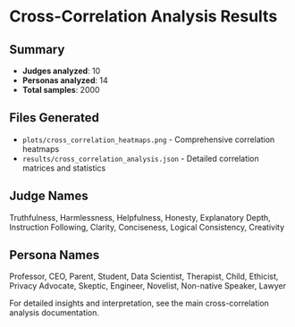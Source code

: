 # Cross-Correlation Analysis Results

## Summary

- **Judges analyzed**: 10
- **Personas analyzed**: 14
- **Total samples**: 2000

## Files Generated

- `plots/cross_correlation_heatmaps.png` - Comprehensive correlation heatmaps
- `results/cross_correlation_analysis.json` - Detailed correlation matrices and statistics

## Judge Names
Truthfulness, Harmlessness, Helpfulness, Honesty, Explanatory Depth, Instruction Following, Clarity, Conciseness, Logical Consistency, Creativity

## Persona Names  
Professor, CEO, Parent, Student, Data Scientist, Therapist, Child, Ethicist, Privacy Advocate, Skeptic, Engineer, Novelist, Non-native Speaker, Lawyer

For detailed insights and interpretation, see the main cross-correlation analysis documentation.
